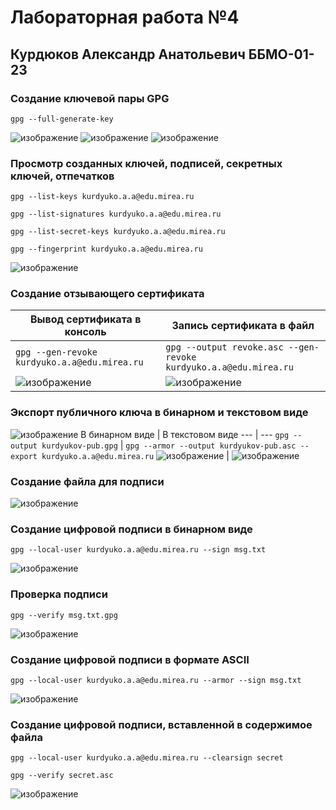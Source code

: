 # Лабораторная работа №4
## Курдюков Александр Анатольевич ББМО-01-23
### Создание ключевой пары GPG

`gpg --full-generate-key`

![изображение](https://github.com/Z-xel/TOIB/assets/70752907/d07defcf-e396-4640-89b5-bd8ff078c57d)
![изображение](https://github.com/Z-xel/TOIB/assets/70752907/568be73a-79c6-4513-841b-66f9f1980a43)
![изображение](https://github.com/Z-xel/TOIB/assets/70752907/9d59e659-e229-451d-89f8-14df61acf663)

### Просмотр созданных ключей, подписей, секретных ключей, отпечатков

`gpg --list-keys kurdyuko.a.a@edu.mirea.ru`

`gpg --list-signatures kurdyuko.a.a@edu.mirea.ru`

`gpg --list-secret-keys kurdyuko.a.a@edu.mirea.ru`

`gpg --fingerprint kurdyuko.a.a@edu.mirea.ru`

![изображение](https://github.com/Z-xel/TOIB/assets/70752907/19b98ad8-1597-433e-852b-f3ed74c0d4c6)

### Создание отзывающего сертификата
Вывод сертификата в консоль | Запись сертификата в файл
--- | ---
`gpg --gen-revoke kurdyuko.a.a@edu.mirea.ru` | `gpg --output revoke.asc --gen-revoke kurdyuko.a.a@edu.mirea.ru`
![изображение](https://github.com/Z-xel/TOIB/assets/70752907/84078d48-faa7-4867-b22a-6565b22de577) | ![изображение](https://github.com/Z-xel/TOIB/assets/70752907/d5e3e4fb-849d-4c6a-ba68-1daa09c9f2d9)

### Экспорт публичного ключа в бинарном и текстовом виде
![изображение](https://github.com/Z-xel/TOIB/assets/70752907/344be776-7c0f-4a2d-97c3-2316e60baf82)
В бинарном виде | В текстовом виде
--- | ---
`gpg --output kurdyukov-pub.gpg` | `gpg --armor --output kurdyukov-pub.asc --export kurdyuko.a.a@edu.mirea.ru`
![изображение](https://github.com/Z-xel/TOIB/assets/70752907/bf3b3b62-ad46-4fa5-b1c7-f8563324026c) | ![изображение](https://github.com/Z-xel/TOIB/assets/70752907/400fb4fe-3619-48a6-bf09-e7004ab854af)

### Создание файла для подписи
![изображение](https://github.com/Z-xel/TOIB/assets/70752907/c5d5b1ff-277a-40b5-806b-9cf6263db0fe)

### Создание цифровой подписи в бинарном виде

`gpg --local-user kurdyuko.a.a@edu.mirea.ru --sign msg.txt`

![изображение](https://github.com/Z-xel/TOIB/assets/70752907/872b3f74-bd04-4034-86ad-4f5f0f647831)

### Проверка подписи

`gpg --verify msg.txt.gpg`

![изображение](https://github.com/Z-xel/TOIB/assets/70752907/98846530-9681-480d-81ee-159c253945af)

### Создание цифровой подписи в формате ASCII

`gpg --local-user kurdyuko.a.a@edu.mirea.ru --armor --sign msg.txt`

![изображение](https://github.com/Z-xel/TOIB/assets/70752907/60c63b8e-547e-4cf0-8a43-31b0c2269d98)

### Создание цифровой подписи, вставленной в содержимое файла

`gpg --local-user kurdyuko.a.a@edu.mirea.ru --clearsign secret`

`gpg --verify secret.asc`

![изображение](https://github.com/Z-xel/TOIB/assets/70752907/beacdd2e-cba8-4d91-b80c-82cf5eb11bbb)

